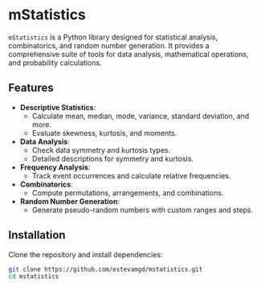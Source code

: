 # mStatistics

`mStatistics` is a Python library designed for statistical analysis, combinatorics, and random number generation. It provides a comprehensive suite of tools for data analysis, mathematical operations, and probability calculations.

## Features

- **Descriptive Statistics**:
  - Calculate mean, median, mode, variance, standard deviation, and more.
  - Evaluate skewness, kurtosis, and moments.
- **Data Analysis**:
  - Check data symmetry and kurtosis types.
  - Detailed descriptions for symmetry and kurtosis.
- **Frequency Analysis**:
  - Track event occurrences and calculate relative frequencies.
- **Combinatorics**:
  - Compute permutations, arrangements, and combinations.
- **Random Number Generation**:
  - Generate pseudo-random numbers with custom ranges and steps.

## Installation

Clone the repository and install dependencies:

```bash
git clone https://github.com/estevamgd/mstatistics.git
cd mstatistics
```
